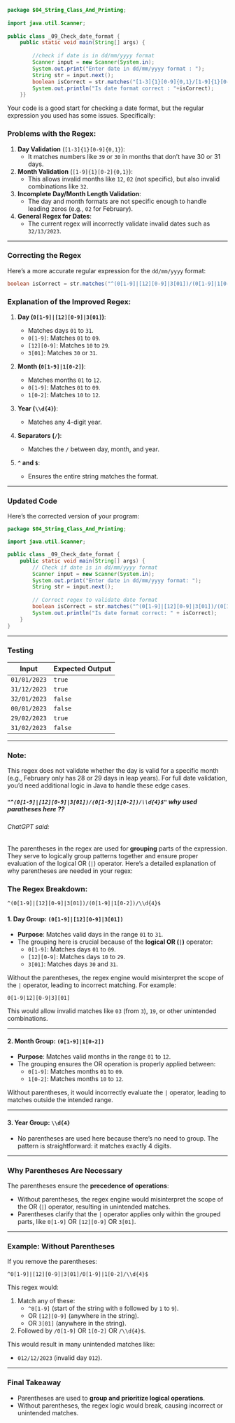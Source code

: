 ```java
package $04_String_Class_And_Printing;  
  
import java.util.Scanner;  
  
public class _09_Check_date_format {  
    public static void main(String[] args) {  
  
        //check if date is in dd/mm/yyyy format  
        Scanner input = new Scanner(System.in);  
        System.out.print("Enter date in dd/mm/yyyy format : ");  
        String str = input.next();  
        boolean isCorrect = str.matches("[1-3]{1}[0-9]{0,1}/[1-9]{1}[0-2]{0,1}/[0-9]{4}");  
        System.out.println("Is date format correct : "+isCorrect);  
    }}
```

Your code is a good start for checking a date format, but the regular expression you used has some issues. Specifically:

### Problems with the Regex:

1. **Day Validation** (`[1-3]{1}[0-9]{0,1}`):
    - It matches numbers like `39` or `30` in months that don’t have 30 or 31 days.
2. **Month Validation** (`[1-9]{1}[0-2]{0,1}`):
    - This allows invalid months like `12`, `02` (not specific), but also invalid combinations like `32`.
3. **Incomplete Day/Month Length Validation**:
    - The day and month formats are not specific enough to handle leading zeros (e.g., `02` for February).
4. **General Regex for Dates**:
    - The current regex will incorrectly validate invalid dates such as `32/13/2023`.

---

### Correcting the Regex

Here’s a more accurate regular expression for the `dd/mm/yyyy` format:

```java
boolean isCorrect = str.matches("^(0[1-9]|[12][0-9]|3[01])/(0[1-9]|1[0-2])/\\d{4}$");
```

### Explanation of the Improved Regex:

1. **Day (`0[1-9]|[12][0-9]|3[01]`)**:
    
    - Matches days `01` to `31`.
    - `0[1-9]`: Matches `01` to `09`.
    - `[12][0-9]`: Matches `10` to `29`.
    - `3[01]`: Matches `30` or `31`.
2. **Month (`0[1-9]|1[0-2]`)**:
    
    - Matches months `01` to `12`.
    - `0[1-9]`: Matches `01` to `09`.
    - `1[0-2]`: Matches `10` to `12`.
3. **Year (`\\d{4}`)**:
    
    - Matches any 4-digit year.
4. **Separators (`/`)**:
    
    - Matches the `/` between day, month, and year.
5. **`^` and `$`**:
    
    - Ensures the entire string matches the format.

---

### Updated Code

Here’s the corrected version of your program:

```java
package $04_String_Class_And_Printing;

import java.util.Scanner;

public class _09_Check_date_format {
    public static void main(String[] args) {
        // Check if date is in dd/mm/yyyy format
        Scanner input = new Scanner(System.in);
        System.out.print("Enter date in dd/mm/yyyy format: ");
        String str = input.next();
        
        // Correct regex to validate date format
        boolean isCorrect = str.matches("^(0[1-9]|[12][0-9]|3[01])/(0[1-9]|1[0-2])/\\d{4}$");
        System.out.println("Is date format correct: " + isCorrect);
    }
}
```

---

### Testing

|Input|Expected Output|
|---|---|
|`01/01/2023`|`true`|
|`31/12/2023`|`true`|
|`32/01/2023`|`false`|
|`00/01/2023`|`false`|
|`29/02/2023`|`true`|
|`31/02/2023`|`false`|

---

### Note:

This regex does not validate whether the day is valid for a specific month (e.g., February only has 28 or 29 days in leap years). For full date validation, you’d need additional logic in Java to handle these edge cases.

##### `"^(0[1-9]|[12][0-9]|3[01])/(0[1-9]|1[0-2])/\\d{4}$"` why used paratheses here ??

###### ChatGPT said:


The parentheses in the regex are used for **grouping** parts of the expression. They serve to logically group patterns together and ensure proper evaluation of the logical OR (`|`) operator. Here’s a detailed explanation of why parentheses are needed in your regex:

### The Regex Breakdown:

`^(0[1-9]|[12][0-9]|3[01])/(0[1-9]|1[0-2])/\\d{4}$`

#### 1. **Day Group: `(0[1-9]|[12][0-9]|3[01])`**

- **Purpose**: Matches valid days in the range `01` to `31`.
- The grouping here is crucial because of the **logical OR (`|`)** operator:
    - `0[1-9]`: Matches days `01` to `09`.
    - `[12][0-9]`: Matches days `10` to `29`.
    - `3[01]`: Matches days `30` and `31`.

Without the parentheses, the regex engine would misinterpret the scope of the `|` operator, leading to incorrect matching. For example:

`0[1-9|12][0-9|3][01]`

This would allow invalid matches like `03` (from `3`), `19`, or other unintended combinations.

---

#### 2. **Month Group: `(0[1-9]|1[0-2])`**

- **Purpose**: Matches valid months in the range `01` to `12`.
- The grouping ensures the OR operation is properly applied between:
    - `0[1-9]`: Matches months `01` to `09`.
    - `1[0-2]`: Matches months `10` to `12`.

Without parentheses, it would incorrectly evaluate the `|` operator, leading to matches outside the intended range.

---

#### 3. **Year Group: `\\d{4}`**

- No parentheses are used here because there’s no need to group. The pattern is straightforward: it matches exactly 4 digits.

---

### **Why Parentheses Are Necessary**

The parentheses ensure the **precedence of operations**:

- Without parentheses, the regex engine would misinterpret the scope of the OR (`|`) operator, resulting in unintended matches.
- Parentheses clarify that the `|` operator applies only within the grouped parts, like `0[1-9]` OR `[12][0-9]` OR `3[01]`.

---

### Example: Without Parentheses

If you remove the parentheses:

`^0[1-9]|[12][0-9]|3[01]/0[1-9]|1[0-2]/\\d{4}$`

This regex would:

1. Match any of these:
    - `^0[1-9]` (start of the string with `0` followed by `1` to `9`).
    - OR `[12][0-9]` (anywhere in the string).
    - OR `3[01]` (anywhere in the string).
2. Followed by `/0[1-9]` OR `1[0-2]` OR `/\\d{4}$`.

This would result in many unintended matches like:

- `012/12/2023` (invalid day `012`).

---

### Final Takeaway

- Parentheses are used to **group and prioritize logical operations**.
- Without parentheses, the regex logic would break, causing incorrect or unintended matches.